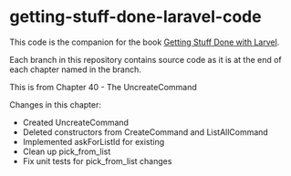 getting-stuff-done-laravel-code
===============================

This code is the companion for the book [Getting Stuff Done with Larvel](https://leanpub.com/gettingstuffdonelaravel).

Each branch in this repository contains source code as it is at the end of each chapter named in the branch.

This is from Chapter 40 - The UncreateCommand

Changes in this chapter:

* Created UncreateCommand
* Deleted constructors from CreateCommand and ListAllCommand
* Implemented askForListId for existing
* Clean up pick_from_list
* Fix unit tests for pick_from_list changes
